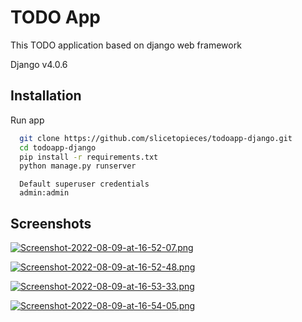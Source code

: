 
# TODO App

This TODO application based on django web framework

Django v4.0.6
## Installation

Run app

```bash
  git clone https://github.com/slicetopieces/todoapp-django.git
  cd todoapp-django
  pip install -r requirements.txt
  python manage.py runserver
```
```
  Default superuser credentials
  admin:admin
```
## Screenshots

[![Screenshot-2022-08-09-at-16-52-07.png](https://i.postimg.cc/63DfbmSS/Screenshot-2022-08-09-at-16-52-07.png)](https://postimg.cc/sQ4Wvw39)

[![Screenshot-2022-08-09-at-16-52-48.png](https://i.postimg.cc/yNCBB1RY/Screenshot-2022-08-09-at-16-52-48.png)](https://postimg.cc/v4hCtdXp)

[![Screenshot-2022-08-09-at-16-53-33.png](https://i.postimg.cc/Hn6XDvPd/Screenshot-2022-08-09-at-16-53-33.png)](https://postimg.cc/sGZv5mrN)

[![Screenshot-2022-08-09-at-16-54-05.png](https://i.postimg.cc/SsynS79s/Screenshot-2022-08-09-at-16-54-05.png)](https://postimg.cc/VSVf4tDQ)
